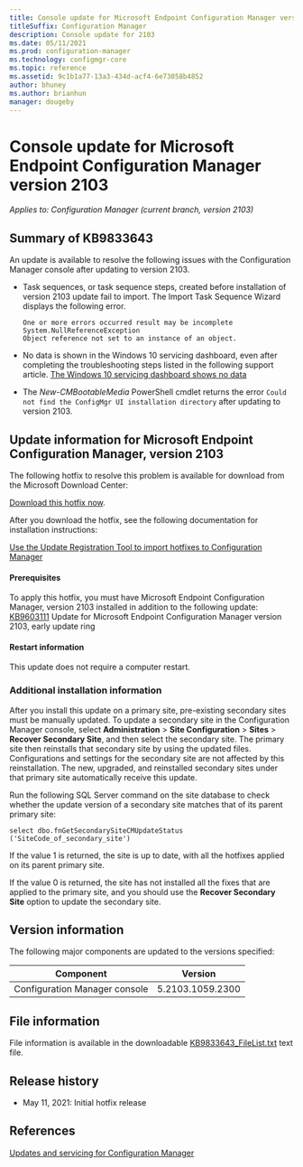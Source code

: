 ```yaml
---
title: Console update for Microsoft Endpoint Configuration Manager version 2103
titleSuffix: Configuration Manager
description: Console update for 2103
ms.date: 05/11/2021
ms.prod: configuration-manager
ms.technology: configmgr-core
ms.topic: reference
ms.assetid: 9c1b1a77-13a3-434d-acf4-6e73058b4852
author: bhuney
ms.author: brianhun
manager: dougeby
---
```


# Console update for Microsoft Endpoint Configuration Manager version 2103

*Applies to: Configuration Manager (current branch, version 2103)*

## Summary of KB9833643

An update is available to resolve the following issues with the Configuration Manager console after updating to version 2103.

- Task sequences, or task sequence steps, created before installation of version 2103 update fail to import. The Import Task Sequence Wizard displays the following error.
	```text
	One or more errors occurred result may be incomplete
	System.NullReferenceException
	Object reference not set to an instance of an object.
	```
 
- No data is shown in the Windows 10 servicing dashboard, even after completing the troubleshooting steps listed in the following support article.
	[The Windows 10 servicing dashboard shows no data](/troubleshoot/mem/configmgr/windows-10-servicing-dashboard-empty)
  
  
- The *New-CMBootableMedia* PowerShell cmdlet returns the error `Could not find the ConfigMgr UI installation directory` after updating to version 2103.

## Update information for Microsoft Endpoint Configuration Manager, version 2103
The following hotfix to resolve this problem is available for download from the Microsoft Download Center:

[Download this hotfix now](https://download.microsoft.com/download/1/a/0/1a0875a0-fe0a-458d-ab6a-5a813c8c960d/CM2103-KB9833643.ConfigMgr.Update.exe).

After you download the hotfix, see the following documentation for installation instructions:

[Use the Update Registration Tool to import hotfixes to Configuration Manager](../../core/servers/manage/use-the-update-registration-tool-to-import-hotfixes.md)

#### Prerequisites

To apply this hotfix, you must have Microsoft Endpoint Configuration Manager, version 2103 installed in addition to the following update:
[KB9603111](./9603111.md) Update for Microsoft Endpoint Configuration Manager version 2103, early update ring

#### Restart information

This update does not require a computer restart.

### Additional installation information

After you install this update on a primary site, pre-existing secondary sites must be manually updated. To update a secondary site in the Configuration Manager console, select **Administration** > **Site Configuration** > **Sites** >  **Recover Secondary Site**, and then select the secondary site. The primary site then reinstalls that secondary site by using the updated files. Configurations and settings for the secondary site are not affected by this reinstallation. The new, upgraded, and reinstalled secondary sites under that primary site automatically receive this update.

Run the following SQL Server command on the site database to check whether the update version of a secondary site matches that of its parent primary site:
   ```code
   select dbo.fnGetSecondarySiteCMUpdateStatus ('SiteCode_of_secondary_site')
   ```
If the value 1 is returned, the site is up to date, with all the hotfixes applied on its parent primary site.

If the value 0 is returned, the site has not installed all the fixes that are applied to the primary site, and you should use the **Recover Secondary Site** option to update the secondary site.

## Version information
The following major components are updated to the versions specified:

|Component |Version |
|---|---|
| Configuration Manager console | 5.2103.1059.2300 |

## File information
File information is available in the downloadable [KB9833643_FileList.txt](https://aka.ms/KB9833643_FileList) text file.

## Release history
- May 11, 2021: Initial hotfix release

## References
[Updates and servicing for Configuration Manager](../../core/servers/manage/updates.md)